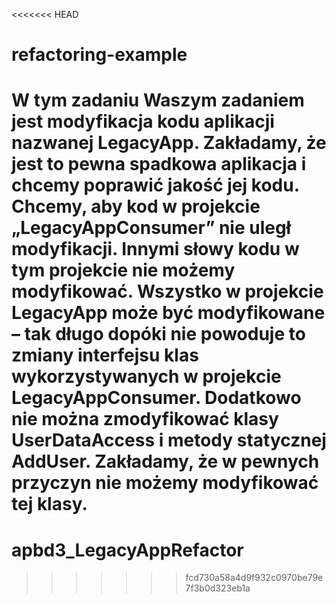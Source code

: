 <<<<<<< HEAD
# refactoring-example
W tym zadaniu Waszym zadaniem jest modyfikacja kodu aplikacji nazwanej LegacyApp. Zakładamy, że jest to pewna spadkowa aplikacja i chcemy poprawić jakość jej kodu. Chcemy, aby kod w projekcie „LegacyAppConsumer” nie uległ modyfikacji. Innymi słowy kodu w tym projekcie nie możemy modyfikować.
Wszystko w projekcie LegacyApp może być modyfikowane – tak długo dopóki nie powoduje to zmiany interfejsu klas wykorzystywanych w projekcie LegacyAppConsumer. Dodatkowo nie można zmodyfikować klasy UserDataAccess i metody statycznej AddUser. Zakładamy, że w pewnych przyczyn nie możemy modyfikować tej klasy.
=======
# apbd3_LegacyAppRefactor
>>>>>>> fcd730a58a4d9f932c0970be79e7f3b0d323eb1a
